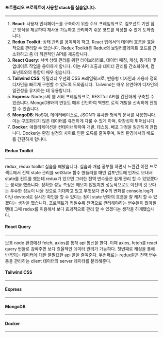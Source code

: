 #### 포트폴리오 프로젝트에 사용할 stack들 실습입니다.

---

1. **React**: 사용자 인터페이스를 구축하기 위한 주요 프레임워크로, 컴포넌트 기반 접근 방식을 제공하여 재사용 가능하고 관리하기 쉬운 코드를 작성할 수 있게 도와줍니다.
2. **Redux Toolkit**: 상태 관리를 용이하게 하고, React 앱에서의 데이터 흐름을 효율적으로 관리할 수 있습니다. Redux Toolkit은 Redux의 보일러플레이트 코드를 간소화하고 좀 더 직관적인 API를 제공합니다.
3. **React Query**: 서버 상태 관리를 위한 라이브러리로, 데이터 패칭, 캐싱, 동기화 및 업데이트 작업을 용이하게 합니다. 이는 API 호출과 데이터 관리를 간소화하며, 컴포넌트와의 통합이 매우 쉽습니다.
4. **Tailwind CSS**: 유틸리티 우선의 CSS 프레임워크로, 반응형 디자인과 사용자 정의 디자인을 빠르게 구현할 수 있도록 도와줍니다. Tailwind는 매우 유연하며 디자인의 일관성을 유지하는 데 유용합니다.
5. **Express**: Node.js의 웹 서버 프레임워크로, RESTful API를 간단하게 구축할 수 있습니다. MongoDB와의 연동도 매우 간단하여 백엔드 로직 개발을 신속하게 진행할 수 있습니다.
6. **MongoDB**: NoSQL 데이터베이스로, JSON과 유사한 형식의 문서를 사용합니다. 이는 구조화되지 않은 데이터를 유연하게 다룰 수 있게 하며, 확장성이 뛰어납니다.
7. **Docker**: 애플리케이션을 컨테이너화하여 개발, 테스팅, 배포 과정을 일관되게 만듭니다. Docker는 환경 설정의 차이로 인한 오류를 줄여주며, 여러 환경에서의 배포를 간편하게 합니다.

#### Redux Toolkit

---

redux, redux toolkit 실습을 해봤습니다. 실습과 개념 공부를 하면서 느낀건 이전 프로젝트에서 전역 state 관리를 setState 함수 핸들러를 매번 컴포넌트에 인자로 보내서 state를 컨트롤 했는데 redux가 있으면 그러한 전역 변수들은 쉽게 관리 할 수 있었겠다는 생각을 했습니다. 정확한 성능 측정은 해보지 않았지만 성능적으로도 이전의 것 보다는 우수한 성능이 나올 것으로 기대하고 있고 무엇보다 변수의 변화를 console.log가 아닌 devtool로 실시간 확인을 할 수 있다는 점이 state 변화의 흐름을 잘 캐치 할 수 있겠다는 생각을 했습니다. 프로젝트가 커질수록 전역으로 관리해야하는 변수들이 많아질텐데 그때 redux를 이용해서 보다 효과적으로 관리 할 수 있겠다는 생각을 하게됐습니다.

#### React Query

---

보통 node 환경에선 fetch, axios를 통해 api 통신을 한다. 이때 axios, fetch를 react query 번들로 감싸주면 보다 효율적인 데이터 관리가 가능하다. 첫번째로 캐싱을 통해 반복되는 데이터에 대한 불필요한 api 콜을 줄여준다. 두번째로는 redux같은 전역 변수등을 관리하는 client 데이터와 server 데이터를 분리해준다. 

#### Tailwind CSS

---

#### Express

---

#### MongoDB

---

#### Docker

---
